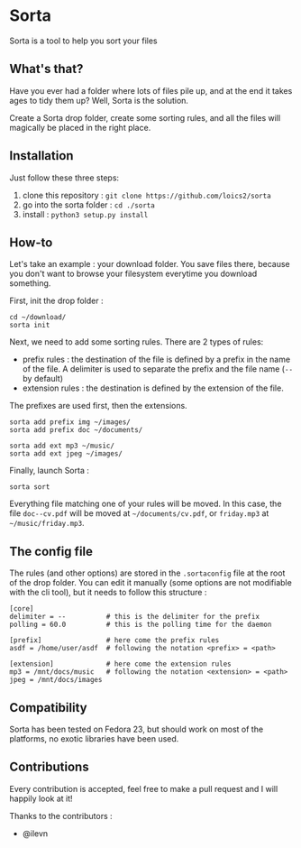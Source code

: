 # Sorta
Sorta is a tool to help you sort your files

## What's that?
Have you ever had a folder where lots of files pile up, and at the end it takes ages to tidy them up? Well, Sorta is the solution.

Create a Sorta drop folder, create some sorting rules, and all the files will magically be placed in the right place.

## Installation
Just follow these three steps:

1. clone this repository : `git clone https://github.com/loics2/sorta`
2. go into the sorta folder : `cd ./sorta`
3. install : `python3 setup.py install`

## How-to
Let's take an example : your download folder. You save files there, because you don't want to browse your filesystem everytime you download something.

First, init the drop folder :

    cd ~/download/
    sorta init

Next, we need to add some sorting rules. There are 2 types of rules:
* prefix rules : the destination of the file is defined by a prefix in the name of the file. A delimiter is used to separate the prefix and the file name (`--` by default)
* extension rules : the destination is defined by the extension of the file.

The prefixes are used first, then the extensions.

    sorta add prefix img ~/images/
    sorta add prefix doc ~/documents/

    sorta add ext mp3 ~/music/
    sorta add ext jpeg ~/images/

Finally, launch Sorta :

    sorta sort

Everything file matching one of your rules will be moved. In this case, the file `doc--cv.pdf` will be moved at `~/documents/cv.pdf`, or `friday.mp3` at `~/music/friday.mp3`.

## The config file
The rules (and other options) are stored in the `.sortaconfig` file at the root of the drop folder.
You can edit it manually (some options are not modifiable with the cli tool), but it needs to follow this structure :

    [core]
    delimiter = --          # this is the delimiter for the prefix
    polling = 60.0          # this is the polling time for the daemon

    [prefix]                # here come the prefix rules
    asdf = /home/user/asdf  # following the notation <prefix> = <path>

    [extension]             # here come the extension rules
    mp3 = /mnt/docs/music   # following the notation <extension> = <path>
    jpeg = /mnt/docs/images

## Compatibility
Sorta has been tested on Fedora 23, but should work on most of the platforms, no exotic libraries have been used.

## Contributions
Every contribution is accepted, feel free to make a pull request and I will happily look at it!

Thanks to the contributors :
* @ilevn